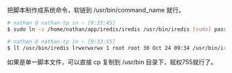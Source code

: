 

把脚本制作成系统命令，软链到 /usr/bin/command_name 就行。

```bash
# nathan @ nathan-tp in ~ [9:33:45] 
$ sudo ln -s /home/nathan/app/iredis/iredis /usr/bin/iredis [sudo] password for nathan: 

# nathan @ nathan-tp in ~ [9:33:55] 
$ ll /usr/bin/iredis lrwxrwxrwx 1 root root 30 Oct 24 09:34 /usr/bin/iredis -> /home/nathan/app/iredis/iredis
```


如果是单一脚本文件，可以直接 cp 复制到 /usr/bin 目录下，赋权755就行了。
